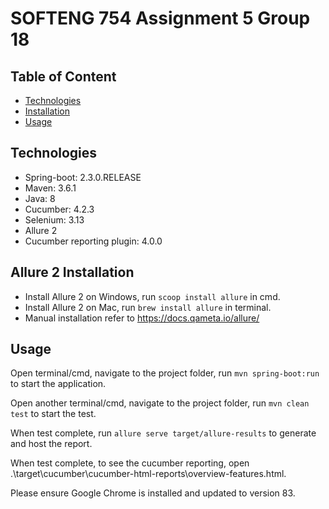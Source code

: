 # SOFTENG 754 Assignment 5 Group 18

## Table of Content
* [Technologies](#technologies)
* [Installation](#allure-2-installation)
* [Usage](#usage)


## Technologies
* Spring-boot: 2.3.0.RELEASE
* Maven: 3.6.1
* Java: 8
* Cucumber: 4.2.3
* Selenium: 3.13
* Allure 2
* Cucumber reporting plugin: 4.0.0 
## Allure 2 Installation 
* Install Allure 2 on Windows, run `scoop install allure` in cmd.
* Install Allure 2 on Mac, run `brew install allure` in terminal.
* Manual installation refer to https://docs.qameta.io/allure/

## Usage
Open terminal/cmd, navigate to the project folder, run `mvn spring-boot:run` to start the application.

Open another terminal/cmd, navigate to the project folder, run `mvn clean test` to start the test.

When test complete, run `allure serve target/allure-results` to generate and host the report.

When test complete, to see the cucumber reporting, open .\target\cucumber\cucumber-html-reports\overview-features.html.

Please ensure Google Chrome is installed and updated to version 83.
   
